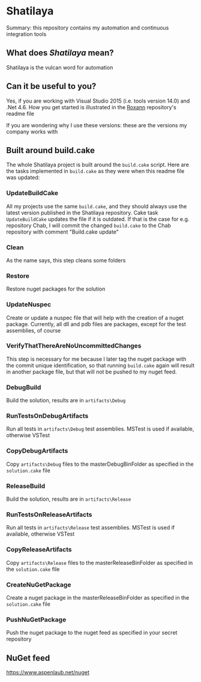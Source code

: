 # Shatilaya

Summary: this repository contains my automation and continuous integration tools

## What does *Shatilaya* mean?

Shatilaya is the vulcan word for automation

## Can it be useful to you?

Yes, if you are working with Visual Studio 2015 (i.e. tools version 14.0) and .Net 4.6. How you get started is illustrated in the [Roxann](https://github.com/aspenlaub/Roxann) repository's readme file

If you are wondering why I use these versions: these are the versions my company works with

## Built around build.cake

The whole Shatilaya project is built around the ```build.cake``` script. Here are the tasks implemented in ```build.cake``` as they were when this readme file was updated:

### UpdateBuildCake
All my projects use the same ```build.cake```, and they should always use the latest version published in the Shatilaya repository. Cake task ```UpdateBuildCake``` updates the file if it is outdated. If that is the case for e.g. repository Chab, I will commit the changed  ```build.cake``` to the Chab repository with comment "Build.cake update"

### Clean
As the name says, this step cleans some folders

### Restore
Restore nuget packages for the solution

### UpdateNuspec
Create or update a nuspec file that will help with the creation of a nuget package. Currently, all dll and pdb files are packages, except for the test assemblies, of course

### VerifyThatThereAreNoUncommittedChanges
This step is necessary for me because I later tag the nuget package with the commit unique identification, so that running ```build.cake``` again will result in another package file, but that will not be pushed to my nuget feed.

### DebugBuild
Build the solution, results are in ```artifacts\Debug```

### RunTestsOnDebugArtifacts
Run all tests in ```artifacts\Debug``` test assemblies. MSTest is used if available, otherwise VSTest

### CopyDebugArtifacts
Copy ```artifacts\Debug``` files to the masterDebugBinFolder as specified in the ```solution.cake``` file

### ReleaseBuild
Build the solution, results are in ```artifacts\Release```

### RunTestsOnReleaseArtifacts
Run all tests in ```artifacts\Release``` test assemblies. MSTest is used if available, otherwise VSTest

### CopyReleaseArtifacts
Copy ```artifacts\Release``` files to the masterReleaseBinFolder as specified in the ```solution.cake``` file

### CreateNuGetPackage
Create a nuget package in the masterReleaseBinFolder as specified in the ```solution.cake``` file

### PushNuGetPackage
Push the nuget package to the nuget feed as specified in your secret repository

## NuGet feed

https://www.aspenlaub.net/nuget
